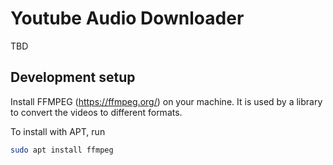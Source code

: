 # Youtube Audio Downloader
TBD

## Development setup
Install FFMPEG (https://ffmpeg.org/) on your machine. It is used by a library to convert the videos to different formats.

To install with APT, run
```bash
sudo apt install ffmpeg
```
